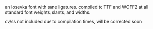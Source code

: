 an Iosevka font with sane ligatures.
compiled to TTF and WOFF2 at all standard font weights, slants, and widths.

cv/ss not included due to compilation times, will be corrected soon
